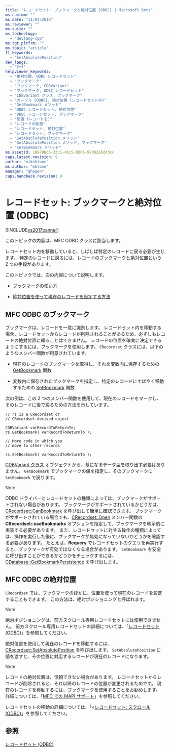 ```yaml
---
title: "レコードセット: ブックマークと絶対位置 (ODBC) | Microsoft Docs"
ms.custom: ""
ms.date: "11/04/2016"
ms.reviewer: ""
ms.suite: ""
ms.technology: 
  - "devlang-cpp"
ms.tgt_pltfrm: ""
ms.topic: "article"
f1_keywords: 
  - "SetAbsolutePosition"
dev_langs: 
  - "C++"
helpviewer_keywords: 
  - "絶対位置, ODBC レコードセット"
  - "ブックマーク"
  - "ブックマーク, CDBVariant"
  - "ブックマーク, ODBC レコードセット"
  - "CDBVariant クラス, ブックマーク"
  - "カーソル [ODBC], 絶対位置 (レコードセットの)"
  - "GetBookmark メソッド"
  - "ODBC レコードセット, 絶対位置"
  - "ODBC レコードセット, ブックマーク"
  - "配置 (レコードを)"
  - "レコードの配置"
  - "レコードセット, 絶対位置"
  - "レコードセット, ブックマーク"
  - "SetAbsolutePosition メソッド"
  - "SetAbsolutePosition メソッド, ブックマーク"
  - "SetBookmark メソッド"
ms.assetid: 189788d6-33c1-41c5-9265-97db2a5d43cc
caps.latest.revision: 9
author: "mikeblome"
ms.author: "mblome"
manager: "ghogen"
caps.handback.revision: 9
---
```

# レコードセット: ブックマークと絶対位置 (ODBC)
[!INCLUDE[vs2017banner](../../assembler/inline/includes/vs2017banner.md)]

このトピックの内容は、MFC ODBC クラスに該当します。  
  
 レコードセット内を移動していると、しばしば特定のレコードに戻る必要が生じます。  特定のレコードに戻るには、レコードのブックマークと絶対位置という 2 つの手段があります。  
  
 このトピックでは、次の内容について説明します。  
  
-   [ブックマークの使い方](#_core_bookmarks_in_mfc_odbc)  
  
-   [絶対位置を使って現在のレコードを設定する方法](#_core_absolute_positions_in_mfc_odbc)  
  
##  <a name="_core_bookmarks_in_mfc_odbc"></a> MFC ODBC のブックマーク  
 ブックマークは、レコードを一意に識別します。  レコードセット内を移動する場合、レコードセットからレコードが削除されることがあるため、必ずしもレコードの絶対位置に頼ることはできません。  レコードの位置を確実に決定できるようにするには、ブックマークを使用します。  `CRecordset` クラスには、以下のようなメンバー関数が用意されています。  
  
-   現在のレコードのブックマークを取得し、それを変数内に保存するための [GetBookmark](../Topic/CRecordset::GetBookmark.md) 関数  
  
-   変数内に保存されたブックマークを指定し、特定のレコードにすばやく移動するための [SetBookmark](../Topic/CRecordset::SetBookmark.md) 関数  
  
 次の例は、この 2 つのメンバー関数を使用して、現在のレコードをマークし、そのレコードに後で戻るための方法を示しています。  
  
```  
// rs is a CRecordset or  
// CRecordset-derived object  
  
CDBVariant varRecordToReturnTo;  
rs.GetBookmark( varRecordToReturnTo );  
  
// More code in which you  
// move to other records  
  
rs.SetBookmark( varRecordToReturnTo );  
```  
  
 [CDBVariant クラス](../Topic/CDBVariant%20Class.md) オブジェクトから、基になるデータ型を取り出す必要はありません。  `GetBookmark` でブックマークの値を指定し、そのブックマークに `SetBookmark` で戻ります。  
  
> [!NOTE]
>  ODBC ドライバーとレコードセットの種類によっては、ブックマークがサポートされない場合があります。  ブックマークがサポートされているかどうかは、[CRecordset::CanBookmark](../Topic/CRecordset::CanBookmark.md) を呼び出して簡単に確認できます。  ブックマークがサポートされている場合でも、[CRecordset::Open](../Topic/CRecordset::Open.md) メンバー関数の **CRecordset::useBookmarks** オプションを指定して、ブックマークを明示的に実装する必要があります。  また、レコードセットに対する操作の種類によっては、操作を実行した後に、ブックマークが無効になっていないかどうかを確認する必要があります。  たとえば、**Requery** でレコードセットのクエリを再実行すると、ブックマークが有効ではなくなる場合があります。  `SetBookmark` を安全に呼び出すことができるかどうかをチェックするには、[CDatabase::GetBookmarkPersistence](../Topic/CDatabase::GetBookmarkPersistence.md) を呼び出します。  
  
##  <a name="_core_absolute_positions_in_mfc_odbc"></a> MFC ODBC の絶対位置  
 `CRecordset` では、ブックマークのほかに、位置を使って現在のレコードを設定することもできます。  この方法は、絶対ポジショニングと呼ばれます。  
  
> [!NOTE]
>  絶対ポジショニングは、前方スクロール専用レコードセットには使用できません。  前方スクロール専用レコードセットの詳細については、「[レコードセット \(ODBC\)](../../data/odbc/recordset-odbc.md)」を参照してください。  
  
 絶対位置を使用して現在のレコードを移動するには、[CRecordset::SetAbsolutePosition](../Topic/CRecordset::SetAbsolutePosition.md) を呼び出します。  `SetAbsolutePosition` に値を渡すと、その位置に対応するレコードが現在のレコードになります。  
  
> [!NOTE]
>  レコードの絶対位置は、信頼できない場合があります。  レコードセットからレコードが削除されると、それ以降のレコードの位置が変更されるためです。  現在のレコードを移動するには、ブックマークを使用することをお勧めします。  詳細については、「[MFC での MAPI サポート](#_core_bookmarks_in_mfc_odbc)」を参照してください。  
  
 レコードセットの移動の詳細については、「\<[レコードセット: スクロール \(ODBC\)](../Topic/Recordset:%20Scrolling%20\(ODBC\).md)」を参照してください。  
  
## 参照  
 [レコードセット \(ODBC\)](../../data/odbc/recordset-odbc.md)
